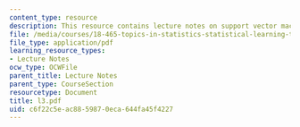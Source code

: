 ```yaml
---
content_type: resource
description: This resource contains lecture notes on support vector machines (SVM).
file: /media/courses/18-465-topics-in-statistics-statistical-learning-theory-spring-2007/c6f22c5eac8859870eca644fa45f4227_l3.pdf
file_type: application/pdf
learning_resource_types:
- Lecture Notes
ocw_type: OCWFile
parent_title: Lecture Notes
parent_type: CourseSection
resourcetype: Document
title: l3.pdf
uid: c6f22c5e-ac88-5987-0eca-644fa45f4227
---
```

